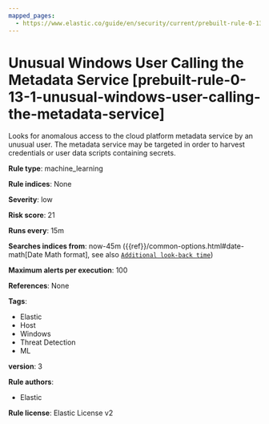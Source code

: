 ```yaml
---
mapped_pages:
  - https://www.elastic.co/guide/en/security/current/prebuilt-rule-0-13-1-unusual-windows-user-calling-the-metadata-service.html
---
```


# Unusual Windows User Calling the Metadata Service [prebuilt-rule-0-13-1-unusual-windows-user-calling-the-metadata-service]

Looks for anomalous access to the cloud platform metadata service by an unusual user. The metadata service may be targeted in order to harvest credentials or user data scripts containing secrets.

**Rule type**: machine_learning

**Rule indices**: None

**Severity**: low

**Risk score**: 21

**Runs every**: 15m

**Searches indices from**: now-45m ({{ref}}/common-options.html#date-math[Date Math format], see also [`Additional look-back time`](docs-content://solutions/security/detect-and-alert/create-detection-rule.md#rule-schedule))

**Maximum alerts per execution**: 100

**References**: None

**Tags**:

* Elastic
* Host
* Windows
* Threat Detection
* ML

**version**: 3

**Rule authors**:

* Elastic

**Rule license**: Elastic License v2


